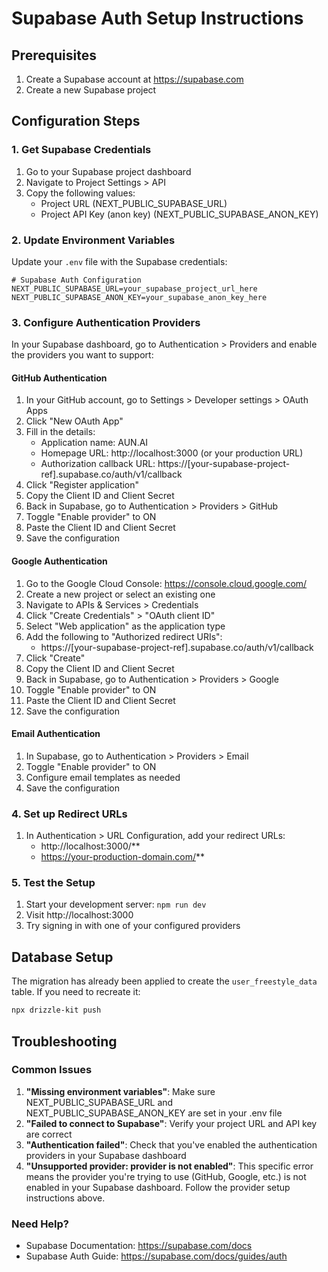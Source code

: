 # Supabase Auth Setup Instructions

## Prerequisites
1. Create a Supabase account at https://supabase.com
2. Create a new Supabase project

## Configuration Steps

### 1. Get Supabase Credentials
1. Go to your Supabase project dashboard
2. Navigate to Project Settings > API
3. Copy the following values:
   - Project URL (NEXT_PUBLIC_SUPABASE_URL)
   - Project API Key (anon key) (NEXT_PUBLIC_SUPABASE_ANON_KEY)

### 2. Update Environment Variables
Update your `.env` file with the Supabase credentials:

```env
# Supabase Auth Configuration
NEXT_PUBLIC_SUPABASE_URL=your_supabase_project_url_here
NEXT_PUBLIC_SUPABASE_ANON_KEY=your_supabase_anon_key_here
```

### 3. Configure Authentication Providers
In your Supabase dashboard, go to Authentication > Providers and enable the providers you want to support:

#### GitHub Authentication
1. In your GitHub account, go to Settings > Developer settings > OAuth Apps
2. Click "New OAuth App"
3. Fill in the details:
   - Application name: AUN.AI
   - Homepage URL: http://localhost:3000 (or your production URL)
   - Authorization callback URL: https://[your-supabase-project-ref].supabase.co/auth/v1/callback
4. Click "Register application"
5. Copy the Client ID and Client Secret
6. Back in Supabase, go to Authentication > Providers > GitHub
7. Toggle "Enable provider" to ON
8. Paste the Client ID and Client Secret
9. Save the configuration

#### Google Authentication
1. Go to the Google Cloud Console: https://console.cloud.google.com/
2. Create a new project or select an existing one
3. Navigate to APIs & Services > Credentials
4. Click "Create Credentials" > "OAuth client ID"
5. Select "Web application" as the application type
6. Add the following to "Authorized redirect URIs":
   - https://[your-supabase-project-ref].supabase.co/auth/v1/callback
7. Click "Create"
8. Copy the Client ID and Client Secret
9. Back in Supabase, go to Authentication > Providers > Google
10. Toggle "Enable provider" to ON
11. Paste the Client ID and Client Secret
12. Save the configuration

#### Email Authentication
1. In Supabase, go to Authentication > Providers > Email
2. Toggle "Enable provider" to ON
3. Configure email templates as needed
4. Save the configuration

### 4. Set up Redirect URLs
1. In Authentication > URL Configuration, add your redirect URLs:
   - http://localhost:3000/**
   - https://your-production-domain.com/**

### 5. Test the Setup
1. Start your development server: `npm run dev`
2. Visit http://localhost:3000
3. Try signing in with one of your configured providers

## Database Setup
The migration has already been applied to create the `user_freestyle_data` table. If you need to recreate it:

```bash
npx drizzle-kit push
```

## Troubleshooting

### Common Issues
1. **"Missing environment variables"**: Make sure NEXT_PUBLIC_SUPABASE_URL and NEXT_PUBLIC_SUPABASE_ANON_KEY are set in your .env file
2. **"Failed to connect to Supabase"**: Verify your project URL and API key are correct
3. **"Authentication failed"**: Check that you've enabled the authentication providers in your Supabase dashboard
4. **"Unsupported provider: provider is not enabled"**: This specific error means the provider you're trying to use (GitHub, Google, etc.) is not enabled in your Supabase dashboard. Follow the provider setup instructions above.

### Need Help?
- Supabase Documentation: https://supabase.com/docs
- Supabase Auth Guide: https://supabase.com/docs/guides/auth